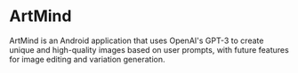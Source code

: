 # ArtMind
ArtMind is an Android application that uses OpenAI's GPT-3 to create unique and high-quality images based on user prompts, with future features for image editing and variation generation.

